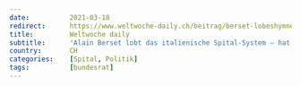 ```yaml
---
date:          2021-03-18
redirect:      https://www.weltwoche-daily.ch/beitrag/berset-lobeshymne-auf-das-italienische-spital-system-hat-er-sich-einmal-in-den-italienischen-krankenhaeusern-umgesehen/
title:         Weltwoche daily
subtitle:      'Alain Berset lobt das italienische Spital-System – hat er sich einmal in italienischen Krankenhäusern umgesehen?'
country:       CH
categories:    [Spital, Politik]
tags:          [bundesrat]
---
```

